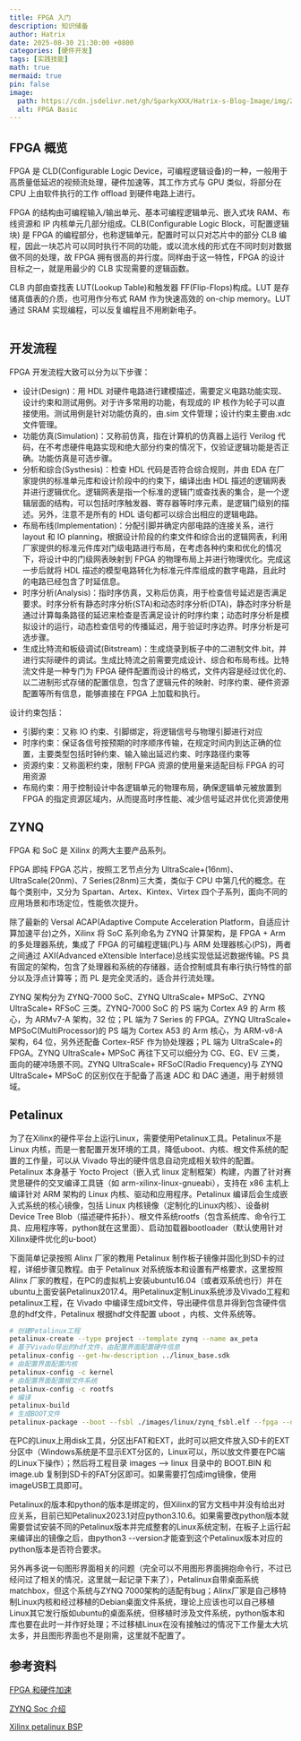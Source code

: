 ```yaml
---
title: FPGA 入门
description: 知识储备
author: Hatrix
date: 2025-08-30 21:30:00 +0800
categories: [硬件开发]
tags: [实践技能]
math: true
mermaid: true
pin: false
image:
  path: https://cdn.jsdelivr.net/gh/SparkyXXX/Hatrix-s-Blog-Image/img/20240424100647039.png
  alt: FPGA Basic
---
```


## FPGA 概览

FPGA 是 CLD(Configurable Logic Device，可编程逻辑设备)的一种，一般用于高质量低延迟的视频流处理，硬件加速等，其工作方式与 GPU 类似，将部分在 CPU 上由软件执行的工作 offload 到硬件电路上进行。

FPGA 的结构由可编程输入/输出单元、基本可编程逻辑单元、嵌入式块 RAM、布线资源和 IP 内核单元几部分组成。CLB(Configurable Logic Block，可配置逻辑块) 是 FPGA 的编程部分，也称逻辑单元，配置时可以只对芯片中的部分 CLB 编程，因此一块芯片可以同时执行不同的功能，或以流水线的形式在不同时刻对数据做不同的处理，故 FPGA 拥有很高的并行度。同样由于这一特性，FPGA 的设计目标之一，就是用最少的 CLB 实现需要的逻辑函数。

CLB 内部由查找表 LUT(Lookup Table)和触发器 FF(Flip-Flops)构成。LUT 是存储真值表的介质，也可用作分布式 RAM 作为快速高效的 on-chip memory。LUT 通过 SRAM 实现编程，可以反复编程且不用刷新电子。

<img src="https://cdn.jsdelivr.net/gh/SparkyXXX/Hatrix-s-Blog-Image/img/20250619231431328.png" alt="" style="zoom: 50%;" />

## 开发流程

FPGA 开发流程大致可以分为以下步骤：

- 设计(Design)：用 HDL 对硬件电路进行建模描述，需要定义电路功能实现、设计约束和测试用例。对于许多常用的功能，有现成的 IP 核作为轮子可以直接使用。测试用例是针对功能仿真的，由.sim 文件管理；设计约束主要由.xdc 文件管理。
- 功能仿真(Simulation)：又称前仿真，指在计算机的仿真器上运行 Verilog 代码，在不考虑硬件电路实现和绝大部分约束的情况下，仅验证逻辑功能是否正确。功能仿真是可选步骤。
- 分析和综合(Systhesis)：检查 HDL 代码是否符合综合规则，并由 EDA 在厂家提供的标准单元库和设计阶段中的约束下，编译出由 HDL 描述的逻辑网表并进行逻辑优化。逻辑网表是指一个标准的逻辑门或查找表的集合，是一个逻辑层面的结构，可以包括时序触发器、寄存器等时序元素，是逻辑门级别的描述。另外，注意不是所有的 HDL 语句都可以综合出相应的逻辑电路。
- 布局布线(Implementation)：分配引脚并确定内部电路的连接关系，进行 layout 和 IO planning，根据设计阶段的约束文件和综合出的逻辑网表，利用厂家提供的标准元件库对门级电路进行布局，在考虑各种约束和优化的情况下，将设计中的门级网表映射到 FPGA 的物理布局上并进行物理优化。完成这一步后就将 HDL 描述的模型电路转化为标准元件库组成的数字电路，且此时的电路已经包含了时延信息。
- 时序分析(Analysis)：指时序仿真，又称后仿真，用于检查信号延迟是否满足要求。时序分析有静态时序分析(STA)和动态时序分析(DTA)，静态时序分析是通过计算每条路径的延迟来检查是否满足设计的时序约束；动态时序分析是模拟设计的运行，动态检查信号的传播延迟，用于验证时序边界。时序分析是可选步骤。
- 生成比特流和板级调试(Bitstream)：生成烧录到板子中的二进制文件.bit，并进行实际硬件的调试。生成比特流之前需要完成设计、综合和布局布线。比特流文件是一种专门为 FPGA 硬件配置而设计的格式，文件内容是经过优化的、以二进制形式存储的配置信息，包含了逻辑元件的映射、时序约束、硬件资源配置等所有信息，能够直接在 FPGA 上加载和执行。

设计约束包括：

- 引脚约束：又称 IO 约束、引脚绑定，将逻辑信号与物理引脚进行对应
- 时序约束：保证各信号按预期的时序顺序传输，在规定时间内到达正确的位置，主要类型包括时钟约束、输入输出延迟约束、时序路径约束等
- 资源约束：又称面积约束，限制 FPGA 资源的使用量来适配目标 FPGA 的可用资源
- 布局约束：用于控制设计中各逻辑单元的物理布局，确保逻辑单元被放置到 FPGA 的指定资源区域内，从而提高时序性能、减少信号延迟并优化资源使用

## ZYNQ

FPGA 和 SoC 是 Xilinx 的两大主要产品系列。

FPGA 即纯 FPGA 芯片，按照工艺节点分为 UltraScale+(16nm)、UltraScale(20nm)、7 Series(28nm)三大类，类似于 CPU 中第几代的概念。在每个类别中，又分为 Spartan、Artex、Kintex、Virtex 四个子系列，面向不同的应用场景和市场定位，性能依次提升。

除了最新的 Versal ACAP(Adaptive Compute Acceleration Platform，自适应计算加速平台)之外，Xilinx 将 SoC 系列命名为 ZYNQ 计算架构，是 FPGA + Arm 的多处理器系统，集成了 FPGA 的可编程逻辑(PL)与 ARM 处理器核心(PS)，两者之间通过 AXI(Advanced eXtensible Interface)总线实现低延迟数据传输。PS 具有固定的架构，包含了处理器和系统的存储器，适合控制或具有串行执行特性的部分以及浮点计算等；而 PL 是完全灵活的，适合并行流处理。

ZYNQ 架构分为 ZYNQ-7000 SoC、ZYNQ UltraScale+ MPSoC、ZYNQ UltraScale+ RFSoC 三类。ZYNQ-7000 SoC 的 PS 端为 Cortex A9 的 Arm 核心，为 ARMv7-A 架构，32 位；PL 端为 7 Series 的 FPGA。ZYNQ UltraScale+ MPSoC(MultiProcessor)的 PS 端为 Cortex A53 的 Arm 核心，为 ARM-v8-A 架构，64 位，另外还配备 Cortex-R5F 作为协处理器；PL 端为 UltraScale+的 FPGA。ZYNQ UltraScale+ MPSoC 再往下又可以细分为 CG、EG、EV 三类，面向的硬冲场景不同。ZYNQ UltraScale+ RFSoC(Radio Frequency)与 ZYNQ UltraScale+ MPSoC 的区别仅在于配备了高速 ADC 和 DAC 通道，用于射频领域。

## Petalinux

为了在Xilinx的硬件平台上运行Linux，需要使用Petalinux工具。Petalinux不是 Linux 内核，而是一套配置开发环境的工具，降低uboot、内核、根文件系统的配置的工作量，可以从 Vivado 导出的硬件信息自动完成相关软件的配置。Petalinux 本身基于 Yocto Project（嵌入式 linux 定制框架）构建，内置了针对赛灵思硬件的交叉编译工具链（如 arm-xilinx-linux-gnueabi），支持在 x86 主机上编译针对 ARM 架构的 Linux 内核、驱动和应用程序。Petalinux 编译后会生成嵌入式系统的核心镜像，包括 Linux 内核镜像（定制化的Linux内核）、设备树Device Tree Blob（描述硬件拓扑）、根文件系统rootfs（包含系统库、命令行工具、应用程序等，python就在这里面）、启动加载器bootloader（默认使用针对Xilinx硬件优化的u-boot）

下面简单记录按照 Alinx 厂家的教用 Petalinux 制作板子镜像并固化到SD卡的过程，详细步骤见教程。由于 Petalinux 对系统版本和设置有严格要求，这里按照 Alinx 厂家的教程，在PC的虚拟机上安装ubuntu16.04（或者双系统也行）并在ubuntu上面安装Petalinux2017.4。用Petalinux定制Linux系统涉及Vivado工程和petalinux工程，在 Vivado 中编译生成bit文件，导出硬件信息并得到包含硬件信息的hdf文件，Petalinux 根据hdf文件配置 uboot ，内核、文件系统等。

```bash
# 创建Petalinux工程
petalinux-create --type project --template zynq --name ax_peta
# 基于Vivado导出的hdf文件，由配置界面配置硬件信息
petalinux-config --get-hw-description ../linux_base.sdk
# 由配置界面配置内核
petalinux-config -c kernel
# 由配置界面配置根文件系统
petalinux-config -c rootfs
# 编译
petalinux-build
# 生成BOOT文件
petalinux-package --boot --fsbl ./images/linux/zynq_fsbl.elf --fpga --u-boot --force
```

在PC的Linux上用disk工具，分区出FAT和EXT，此时可以把文件放入SD卡的EXT分区中（Windows系统是不显示EXT分区的，Linux可以，所以放文件要在PC端的Linux下操作）；然后将工程目录 images --> linux 目录中的 BOOT.BIN 和 image.ub 复制到SD卡的FAT分区即可。如果需要打包成img镜像，使用imageUSB工具即可。

Petalinux的版本和python的版本是绑定的，但Xilinx的官方文档中并没有给出对应关系，目前已知Petalinux2023.1对应python3.10.6。如果需要改python版本就需要尝试安装不同的Petalinux版本并完成整套的Linux系统定制，在板子上运行起来编译出的镜像之后，由python3 --version才能查到这个Petalinux版本对应的python版本是否符合要求。

另外再多说一句图形界面相关的问题（完全可以不用图形界面拥抱命令行，不过已经问过了相关的情况，这里就一起记录下来了），Petalinux自带桌面系统matchbox，但这个系统与ZYNQ 7000架构的适配有bug；Alinx厂家是自己移特制Linux内核和经过移植的Debian桌面文件系统，理论上应该也可以自己移植Linux其它发行版如ubuntu的桌面系统，但移植时涉及文件系统，python版本和库也要在此时一并作好处理；不过移植Linux在没有接触过的情况下工作量太大坑太多，并且图形界面也不是刚需，这里就不配置了。

## 参考资料

[FPGA 和硬件加速](https://www.bilibili.com/video/BV1xo4y1c7AD/?vd_source=1d0891b41fe4e23dbf197eaf61dfa468)

[ZYNQ Soc 介绍](https://fpga.eetrend.com/content/2022/100567012.html)

[Xilinx petalinux BSP](https://china.xilinx.com/support/download/index.html/content/xilinx/zh/downloadNav/embedded-design-tools/2025-1.html)
